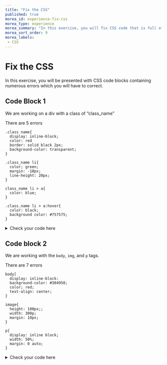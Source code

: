 ```yaml
---
title: "Fix the CSS"
published: true
morea_id: experience-fix-css
morea_type: experience
morea_summary: "In this exercise, you will fix CSS code that is full of errors"
morea_sort_order: 9
morea_labels:
 - CSS
---
```


# Fix the CSS

In this exercise, you will be presented with CSS code blocks containing numerous errors which you will have to correct.

## Code Block 1

We are working on a div with a class of “class_name”

There are 5 errors

```
.class name{
  display: inline-block;
  color: red
  border: solid black 2px;
  background-color: transparent;
}

.class_name li{
  color; green;
  margin: -10px;
  line-height: 20px;
}

class_name li > a{
  color: blue;
}

.class_name li > a:hover{
  color: black;
  background color: #757575;
}
```

<details>
  <summary>Check your code here</summary>
  <pre>
.class_name{
  display: inline-block;
  color: red;
  border: solid black 2px;
  background-color: transparent;
}

.class_name li{
  color: green;
  margin: -10px;
  line-height: 20px;
}

.class_name li > a{
  color: blue;
}

.class_name li > a:hover{
  color: black;
  background-color: #757575;
}
  </pre>
</details>


## Code block 2

We are working with the `body`, `img`, and `p` tags.

There are 7 errors

```
body[
  display: inline-block:
  background-color: #304950;
  color; red;
  text-align: center;
}

image{
  height: 100px;;
  width: 300p;
  margin: 10px;
}

p{
  display: inline block;
  width: 50%;
  margin: 0 auto;
}

```

<details>
  <summary>Check your code here</summary>
  <pre>
body{
  display: inline-block;
  background-color: #304950;
  color: red;
  text-align: center;
}

img{
  height: 100px;
  width: 300px;
  margin: 10px;
}

p{
  display: inline-block;
  width: 50%;
  margin: 0 auto;
}
  </pre>
</details>

<br>
